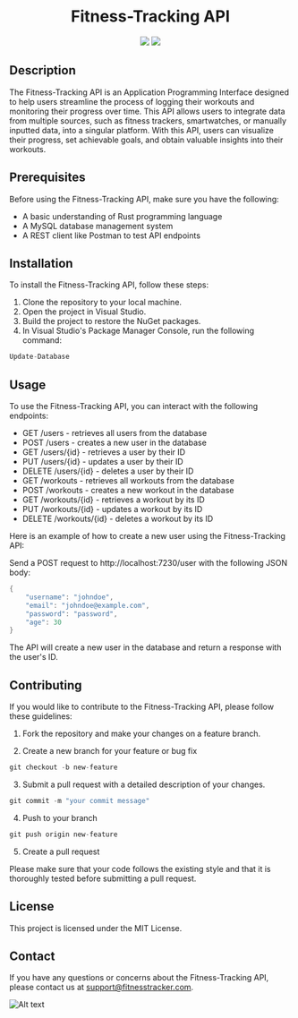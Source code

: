  <h1 align="center">Fitness-Tracking API</h1>

<p align="center">
  <img src="https://img.shields.io/badge/Language-Rust-orange.svg">
  <img src="https://img.shields.io/badge/License-MIT-blue.svg">
</p>

## Description

The Fitness-Tracking API is an Application Programming Interface designed to help users streamline the process of logging their workouts and monitoring their progress over time. This API allows users to integrate data from multiple sources, such as fitness trackers, smartwatches, or manually inputted data, into a singular platform. With this API, users can visualize their progress, set achievable goals, and obtain valuable insights into their workouts.

## Prerequisites

Before using the Fitness-Tracking API, make sure you have the following:
- A basic understanding of Rust programming language
- A MySQL database management system
- A REST client like Postman to test API endpoints

## Installation

To install the Fitness-Tracking API, follow these steps:
1. Clone the repository to your local machine.
2. Open the project in Visual Studio.
3. Build the project to restore the NuGet packages.
4. In Visual Studio's Package Manager Console, run the following command:
```rust
Update-Database
```
## Usage
To use the Fitness-Tracking API, you can interact with the following endpoints:

- GET /users - retrieves all users from the database
- POST /users - creates a new user in the database
- GET /users/{id} - retrieves a user by their ID
- PUT /users/{id} - updates a user by their ID
- DELETE /users/{id} - deletes a user by their ID
- GET /workouts - retrieves all workouts from the database
- POST /workouts - creates a new workout in the database
- GET /workouts/{id} - retrieves a workout by its ID
- PUT /workouts/{id} - updates a workout by its ID
- DELETE /workouts/{id} - deletes a workout by its ID

Here is an example of how to create a new user using the Fitness-Tracking API:

Send a POST request to http://localhost:7230/user with the following JSON body:
```rust
{
    "username": "johndoe",
    "email": "johndoe@example.com",
    "password": "password",
    "age": 30
}
```
The API will create a new user in the database and return a response with the user's ID.

## Contributing
If you would like to contribute to the Fitness-Tracking API, please follow these guidelines:

1. Fork the repository and make your changes on a feature branch.

2. Create a new branch for your feature or bug fix
```rust
git checkout -b new-feature
```

3. Submit a pull request with a detailed description of your changes.
```rust
git commit -m "your commit message"
```

4. Push to your branch
```rust
git push origin new-feature
```

5. Create a pull request

Please make sure that your code follows the existing style and that it is thoroughly tested before submitting a pull request.

## License
This project is licensed under the MIT License.

## Contact
If you have any questions or concerns about the Fitness-Tracking API, please contact us at support@fitnesstracker.com.


<img src="POST.jpg" alt="Alt text" title="Optional title">

